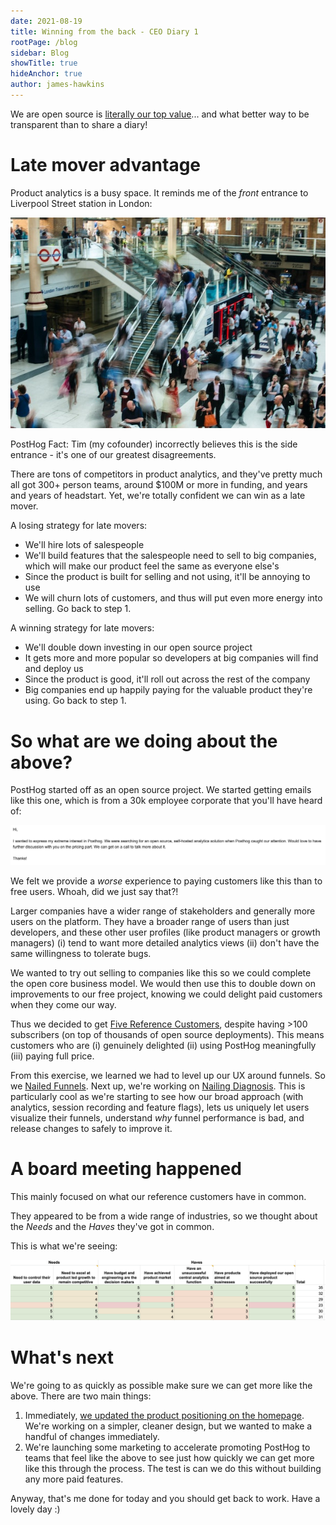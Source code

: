 ```yaml
---
date: 2021-08-19
title: Winning from the back - CEO Diary 1
rootPage: /blog
sidebar: Blog
showTitle: true
hideAnchor: true
author: james-hawkins
---
```


We are open source is [literally our top value](../handbook/company/values)... and what better way to be transparent than to share a diary!

# Late mover advantage

Product analytics is a busy space. It reminds me of the _front_ entrance to Liverpool Street station in London:

![Liverpool Street Front Entrance - lots of people](../images/blog/CEO-diary-1/liverpool-st-station.jpg)

PostHog Fact: Tim (my cofounder) incorrectly believes this is the side entrance - it's one of our greatest disagreements.

There are tons of competitors in product analytics, and they've pretty much all got 300+ person teams, around $100M or more in funding, and years and years of headstart. Yet, we're totally confident we can win as a late mover.

A losing strategy for late movers:

- We'll hire lots of salespeople
- We'll build features that the salespeople need to sell to big companies, which will make our product feel the same as everyone else's
- Since the product is built for selling and not using, it'll be annoying to use
- We will churn lots of customers, and thus will put even more energy into selling. Go back to step 1.

A winning strategy for late movers:

- We'll double down investing in our open source project
- It gets more and more popular so developers at big companies will find and deploy us
- Since the product is good, it'll roll out across the rest of the company
- Big companies end up happily paying for the valuable product they're using. Go back to step 1.

# So what are we doing about the above?

PostHog started off as an open source project. We started getting emails like this one, which is from a 30k employee corporate that you'll have heard of:

![An email from a potential customer saying they have extreme interest](../images/blog/CEO-diary-1/extreme-interest.jpg)

We felt we provide a _worse_ experience to paying customers like this than to free users. Whoah, did we just say that?!

Larger companies have a wider range of stakeholders and generally more users on the platform. They have a broader range of users than just developers, and these other user profiles (like product managers or growth managers) (i) tend to want more detailed analytics views (ii) don't have the same willingness to tolerate bugs.

We wanted to try out selling to companies like this so we could complete the open core business model. We would then use this to double down on improvements to our free project, knowing we could delight paid customers when they come our way.

Thus we decided to get [Five Reference Customers](../handbook/strategy/strategy), despite having >100 subscribers (on top of thousands of open source deployments). This means customers who are (i) genuinely delighted (ii) using PostHog meaningfully (iii) paying full price.

From this exercise, we learned we had to level up our UX around funnels. So we [Nailed Funnels](new-vp-nailing-funnels). Next up, we're working on [Nailing Diagnosis](../handbook/strategy/roadmap). This is particularly cool as we're starting to see how our broad approach (with analytics, session recording and feature flags), lets us uniquely let users visualize their funnels, understand _why_ funnel performance is bad, and release changes to safely to improve it.

# A board meeting happened

This mainly focused on what our reference customers have in common.

They appeared to be from a wide range of industries, so we thought about the _Needs_ and the _Haves_ they've got in common. 

This is what we're seeing:

![Customer problems they have in common](../images/blog/CEO-diary-1/customer-dna.jpg)

# What's next

We're going to as quickly as possible make sure we can get more like the above. There are two main things:

1. Immediately, [we updated the product positioning on the homepage](https://github.com/PostHog/posthog.com/pull/1810). We're working on a simpler, cleaner design, but we wanted to make a handful of changes immediately.
1. We're launching some marketing to accelerate promoting PostHog to teams that feel like the above to see just how quickly we can get more like this through the process. The test is can we do this without building any more paid features.

Anyway, that's me done for today and you should get back to work. Have a lovely day :)
